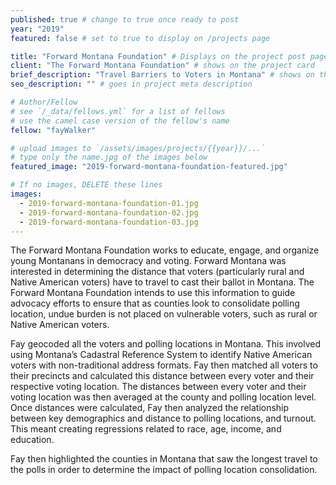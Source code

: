 ```yaml
---
published: true # change to true once ready to post
year: "2019"
featured: false # set to true to display on /projects page

title: "Forward Montana Foundation" # Displays on the project post page
client: "The Forward Montana Foundation" # shows on the project card
brief_description: "Travel Barriers to Voters in Montana" # shows on the project card
seo_description: "" # goes in project meta description

# Author/Fellow
# see `/_data/fellows.yml` for a list of fellows
# use the camel case version of the fellow's name
fellow: "fayWalker"

# upload images to `/assets/images/projects/{{year}}/...`
# type only the name.jpg of the images below
featured_image: "2019-forward-montana-foundation-featured.jpg"

# If no images, DELETE these lines
images:
  - 2019-forward-montana-foundation-01.jpg
  - 2019-forward-montana-foundation-02.jpg
  - 2019-forward-montana-foundation-03.jpg
---
```

The Forward Montana Foundation works to educate, engage, and organize young Montanans in democracy and voting. Forward Montana was interested in determining the distance that voters (particularly rural and Native American voters) have to travel to cast their ballot in Montana. The Forward Montana Foundation intends to use this information to guide advocacy efforts to ensure that as counties look to consolidate polling location, undue burden is not placed on vulnerable voters, such as rural or Native American voters.

Fay geocoded all the voters and polling locations in Montana. This involved using Montana’s Cadastral Reference System to identify Native American voters with non-traditional address formats. Fay then matched all voters to their precincts and calculated this distance between every voter and their respective voting location. The distances between every voter and their voting location was then averaged at the county and polling location level. Once distances were calculated, Fay then analyzed the relationship between key demographics and distance to polling locations, and turnout. This meant creating regressions related to race, age, income, and education.

Fay then highlighted the counties in Montana that saw the longest travel to the polls in order to determine the impact of polling location consolidation.
